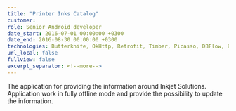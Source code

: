 ```yaml
---
title: "Printer Inks Catalog"
customer:
role: Senior Android developer
date_start: 2016-07-01 00:00:00 +0300
date_end: 2016-08-30 00:00:00 +0300
technologies: Butterknife, OkHttp, Retrofit, Timber, Picasso, DBFlow, ExoPlayer, EventBus, MuPDF
url_local: false
fullview: false
excerpt_separator: <!--more-->
---
```

The application for providing the information around Inkjet Solutions. Application work in fully offline mode and provide the possibility to update the information.